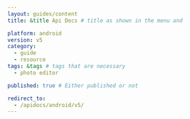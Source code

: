 ```yaml
---
layout: guides/content
title: &title Api Docs # title as shown in the menu and 

platform: android
version: v5
category: 
  - guide
  - resource
tags: &tags # tags that are necessary
  - photo editor 

published: true # Either published or not 

redirect_to: 
  - /apidocs/android/v5/
---
```

